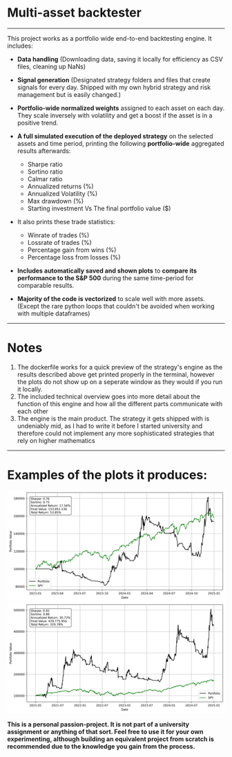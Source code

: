 

# Multi-asset backtester
---

This project works as a portfolio wide end-to-end backtesting engine. It includes:

- **Data handling** (Downloading data, saving it locally for efficiency as CSV files, cleaning up NaNs)

- **Signal generation** (Designated strategy folders and files that create signals for every day. Shipped with my own hybrid strategy and risk management but is easily changed.)

- **Portfolio-wide normalized weights** assigned to each asset on each day. They scale inversely with volatility and get a boost if the asset is in a positive trend.

- **A full simulated execution of the deployed strategy** on the selected assets and time period, printing the following **portfolio-wide** aggregated results afterwards:
	+ Sharpe ratio
	+ Sortino ratio
	+ Calmar ratio
	+ Annualized returns (%)
	+ Annualized Volatility (%)
	+ Max drawdown (%)
	+ Starting investment Vs The final portfolio value ($)
- It also prints these trade statistics:
	+ Winrate of trades (%)
	+ Lossrate of trades (%)
	+ Percentage gain from wins (%)
	+ Percentage loss from losses (%)

- **Includes automatically saved and shown plots** to **compare its performance to the S&P 500** during the same time-period for comparable results.
- **Majority of the code is vectorized** to scale well with more assets. (Except the rare python loops that couldn't be avoided when working with multiple dataframes)
___
# Notes
1) The dockerfile works for a quick preview of the strategy's engine as the results described above get printed properly in the terminal, however the plots do not show up on a seperate window as they would if you run it locally. 
2) The included technical overview goes into more detail about the function of this engine and how all the different parts communicate with each other
3) The engine is the main product. The strategy it gets shipped with is undeniably mid, as I had to write it before I started university and therefore could not implement any more sophisticated strategies that rely on higher mathematics

---
# Examples of the plots it produces:
![Examples of plots1](/reports/plots/markdownImage1.png)
![Examples of plots2](/reports/plots/markdownImage2.png)

**This is a personal passion-project. It is not part of a university assignment or anything of that sort. Feel free to use it for your own experimenting, although building an equivalent project from scratch is recommended due to the knowledge you gain from the process.**
